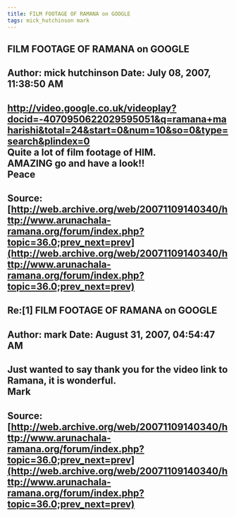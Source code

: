 ```yaml
--- 
title: FILM FOOTAGE OF RAMANA on GOOGLE   
tags: mick_hutchinson mark  
---  
```

## FILM FOOTAGE OF RAMANA on GOOGLE  
Author: mick hutchinson     Date: July 08, 2007, 11:38:50 AM  
---  
http://video.google.co.uk/videoplay?docid=-4070950622029595051&q=ramana+maharishi&total=24&start=0&num=10&so=0&type=search&plindex=0   
Quite a lot of film footage of HIM.   
AMAZING go and have a look!!   
Peace
 ---  
Source:[http://web.archive.org/web/20071109140340/http://www.arunachala-ramana.org/forum/index.php?topic=36.0;prev_next=prev](http://web.archive.org/web/20071109140340/http://www.arunachala-ramana.org/forum/index.php?topic=36.0;prev_next=prev)   
---  

## Re:[1] FILM FOOTAGE OF RAMANA on GOOGLE  
Author: mark                Date: August 31, 2007, 04:54:47 AM  
---  
Just wanted to say thank you for the video link to Ramana, it is wonderful.   
Mark
 ---  
Source:[http://web.archive.org/web/20071109140340/http://www.arunachala-ramana.org/forum/index.php?topic=36.0;prev_next=prev](http://web.archive.org/web/20071109140340/http://www.arunachala-ramana.org/forum/index.php?topic=36.0;prev_next=prev)   
---  

